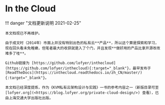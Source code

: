 <!---
a documentation master file, created by
sphinx-quickstart on Tue Jun 10 21:11:02 2014.
You can adapt this file completely to your liking, but it should at least
contain the root `toctree` directive.
-->

# In the Cloud

!!! danger "文档更新说明 2021-02-25"

    本文档现已不再维护。

    由于成文时（2014年）市面上并没有特别出色的私有云**产品**，所以这个算是探索和学习，现在回头看未免稚嫩，但笔者最大的收获就是入了个门，并且发现**做好用的产品比拿开源改改难多了哇**。
    
    Github链接为 [https://github.com/lofyer/inthecloud](https://github.com/lofyer/inthecloud){:target="_blank"}，最早发布于[ReadTheDocs](https://inthecloud.readthedocs.io/zh_CN/master/){:target="_blank"}。

    本文档已经深度提炼，作为《KVM私有云架构设计与实践》一书的参考内容之一（新版目录可至 [lofyer.org](<https://blog.lofyer.org/private-cloud-design/>) 查看），已由上海交通大学出版社出版。